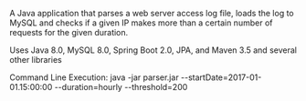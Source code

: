 A Java application that parses a web server access log file, loads the log to MySQL and checks if a given IP makes more than a certain number of requests for the given duration. 

Uses Java 8.0, MySQL 8.0, Spring Boot 2.0, JPA, and Maven 3.5 and several other libraries

Command Line Execution: java -jar parser.jar --startDate=2017-01-01.15:00:00 --duration=hourly --threshold=200  
